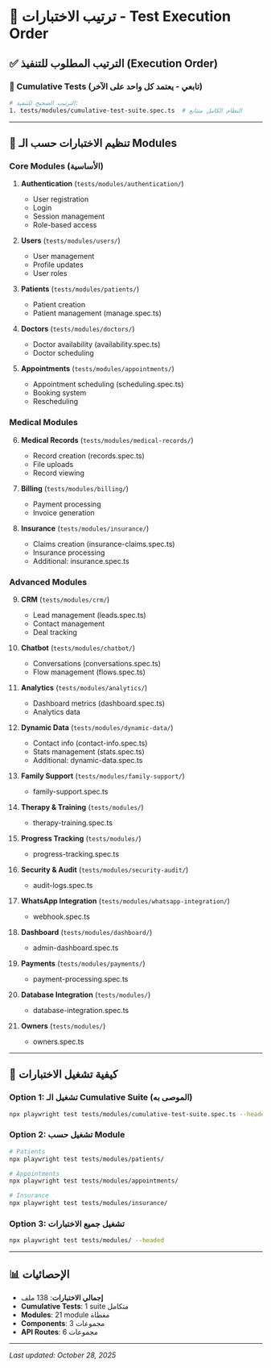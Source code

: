 # 🎯 ترتيب الاختبارات - Test Execution Order

## ✅ الترتيب المطلوب للتنفيذ (Execution Order)

### 🚀 Cumulative Tests (تابعي - يعتمد كل واحد على الآخر)

```bash
# الترتيب الصحيح للتنفيذ:
1. tests/modules/cumulative-test-suite.spec.ts  # النظام الكامل متتابع
```

---

## 📁 تنظيم الاختبارات حسب الـ Modules

### Core Modules (الأساسية)

1. **Authentication** (`tests/modules/authentication/`)
   - User registration
   - Login
   - Session management
   - Role-based access

2. **Users** (`tests/modules/users/`)
   - User management
   - Profile updates
   - User roles

3. **Patients** (`tests/modules/patients/`)
   - Patient creation
   - Patient management (manage.spec.ts)

4. **Doctors** (`tests/modules/doctors/`)
   - Doctor availability (availability.spec.ts)
   - Doctor scheduling

5. **Appointments** (`tests/modules/appointments/`)
   - Appointment scheduling (scheduling.spec.ts)
   - Booking system
   - Rescheduling

### Medical Modules

6. **Medical Records** (`tests/modules/medical-records/`)
   - Record creation (records.spec.ts)
   - File uploads
   - Record viewing

7. **Billing** (`tests/modules/billing/`)
   - Payment processing
   - Invoice generation

8. **Insurance** (`tests/modules/insurance/`)
   - Claims creation (insurance-claims.spec.ts)
   - Insurance processing
   - Additional: insurance.spec.ts

### Advanced Modules

9. **CRM** (`tests/modules/crm/`)
   - Lead management (leads.spec.ts)
   - Contact management
   - Deal tracking

10. **Chatbot** (`tests/modules/chatbot/`)
    - Conversations (conversations.spec.ts)
    - Flow management (flows.spec.ts)

11. **Analytics** (`tests/modules/analytics/`)
    - Dashboard metrics (dashboard.spec.ts)
    - Analytics data

12. **Dynamic Data** (`tests/modules/dynamic-data/`)
    - Contact info (contact-info.spec.ts)
    - Stats management (stats.spec.ts)
    - Additional: dynamic-data.spec.ts

13. **Family Support** (`tests/modules/family-support/`)
    - family-support.spec.ts

14. **Therapy & Training** (`tests/modules/`)
    - therapy-training.spec.ts

15. **Progress Tracking** (`tests/modules/`)
    - progress-tracking.spec.ts

16. **Security & Audit** (`tests/modules/security-audit/`)
    - audit-logs.spec.ts

17. **WhatsApp Integration** (`tests/modules/whatsapp-integration/`)
    - webhook.spec.ts

18. **Dashboard** (`tests/modules/dashboard/`)
    - admin-dashboard.spec.ts

19. **Payments** (`tests/modules/payments/`)
    - payment-processing.spec.ts

20. **Database Integration** (`tests/modules/`)
    - database-integration.spec.ts

21. **Owners** (`tests/modules/`)
    - owners.spec.ts

---

## 🏃 كيفية تشغيل الاختبارات

### Option 1: تشغيل الـ Cumulative Suite (الموصى به)
```bash
npx playwright test tests/modules/cumulative-test-suite.spec.ts --headed
```

### Option 2: تشغيل حسب Module
```bash
# Patients
npx playwright test tests/modules/patients/

# Appointments  
npx playwright test tests/modules/appointments/

# Insurance
npx playwright test tests/modules/insurance/
```

### Option 3: تشغيل جميع الاختبارات
```bash
npx playwright test tests/modules/ --headed
```

---

## 📊 الإحصائيات

- **إجمالي الاختبارات**: 138 ملف
- **Cumulative Tests**: 1 suite متكامل
- **Modules**: 21 module مغطاة
- **Components**: 3 مجموعات
- **API Routes**: 6 مجموعات

---

_Last updated: October 28, 2025_
